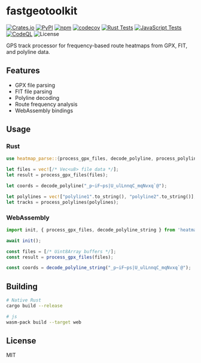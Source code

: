# fastgeotoolkit 

[![Crates.io](https://img.shields.io/crates/v/fastgeotoolkit)](https://crates.io/crates/fastgeotoolkit)
[![PyPI](https://img.shields.io/pypi/v/fastgeotoolkit)](https://pypi.org/project/fastgeotoolkit/)
[![npm](https://img.shields.io/npm/v/@a0a7/fastgeotoolkit)](https://github.com/a0a7/fastgeotoolkit/packages)
[![codecov](https://codecov.io/gh/a0a7/fastgeotoolkit/branch/main/graph/badge.svg)](https://codecov.io/gh/a0a7/fastgeotoolkit)
[![Rust Tests](https://github.com/a0a7/fastgeotoolkit/actions/workflows/rust-tests.yml/badge.svg)](https://github.com/a0a7/fastgeotoolkit/actions/workflows/rust-tests.yml)
[![JavaScript Tests](https://github.com/a0a7/fastgeotoolkit/actions/workflows/javascript-tests.yml/badge.svg)](https://github.com/a0a7/fastgeotoolkit/actions/workflows/javascript-tests.yml)   
[![CodeQL](https://github.com/a0a7/fastgeotoolkit/actions/workflows/github-code-scanning/codeql/badge.svg)](https://github.com/a0a7/fastgeotoolkit/actions/workflows/github-code-scanning/codeql)
![License](https://img.shields.io/badge/license-MIT-blue)

GPS track processor for frequency-based route heatmaps from GPX, FIT, and polyline data.

## Features

- GPX file parsing
- FIT file parsing  
- Polyline decoding
- Route frequency analysis
- WebAssembly bindings

## Usage

### Rust

```rust
use heatmap_parse::{process_gpx_files, decode_polyline, process_polylines};

let files = vec![/* Vec<u8> file data */];
let result = process_gpx_files(files);

let coords = decode_polyline("_p~iF~ps|U_ulLnnqC_mqNvxq`@");

let polylines = vec!["polyline1".to_string(), "polyline2".to_string()];
let tracks = process_polylines(polylines);
```

### WebAssembly

```javascript
import init, { process_gpx_files, decode_polyline_string } from 'heatmap-parse';

await init();

const files = [/* Uint8Array buffers */];
const result = process_gpx_files(files);

const coords = decode_polyline_string("_p~iF~ps|U_ulLnnqC_mqNvxq`@");
```

## Building

```bash
# Native Rust
cargo build --release

# js
wasm-pack build --target web
```

## License

MIT